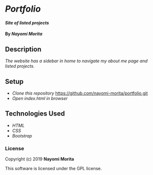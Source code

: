 # _Portfolio_

#### _Site of listed projects_

#### By _**Nayomi Morita**_

## Description

_The website has a sidebar in home to navigate my about me page and listed projects._

## Setup

* _Clone this repository_ https://github.com/nayomi-morita/portfolio.git
* _Open index.html in browser_

## Technologies Used

* _HTML_
* _CSS_
* _Bootstrap_

### License

Copyright (c) 2019 **Nayomi Morita**

This software is licensed under the GPL license.
